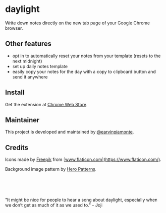 # daylight

Write down notes directly on the new tab page of your Google Chrome browser.

## Other features

- opt in to automatically reset your notes from your template (resets to the next midnight)
- set up daily notes template
- easily copy your notes for the day with a copy to clipboard button and send it anywhere

## Install

Get the extension at [Chrome Web Store](https://earvinpiamonte.com).

## Maintainer

This project is developed and maintained by [@earvinpiamonte](https://twitter.com/earvinpiamonte).

## Credits

Icons made by [Freepik](https://www.flaticon.com/authors/freepik) from [www.flaticon.com](https://www.flaticon.com/).

Background image pattern by [Hero Patterns](https://www.heropatterns.com/).

<br>
<br>
<br>
<br>
"It might be nice for people to hear a song about daylight, especially when we don’t get as much of it as we used to." - Joji
